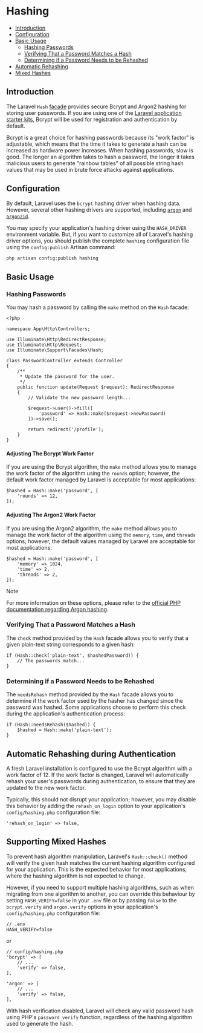# Hashing

- [Introduction](#introduction)
- [Configuration](#configuration)
- [Basic Usage](#basic-usage)
    - [Hashing Passwords](#hashing-passwords)
    - [Verifying That a Password Matches a Hash](#verifying-that-a-password-matches-a-hash)
    - [Determining if a Password Needs to be Rehashed](#determining-if-a-password-needs-to-be-rehashed)
- [Automatic Rehashing](#automatic-rehashing)
- [Mixed Hashes](#mixed-hashes)

<a name="introduction"></a>
## Introduction

The Laravel `Hash` [facade](/docs/{{version}}/facades) provides secure Bcrypt and Argon2 hashing for storing user passwords. If you are using one of the [Laravel application starter kits](/docs/{{version}}/starter-kits), Bcrypt will be used for registration and authentication by default.

Bcrypt is a great choice for hashing passwords because its "work factor" is adjustable, which means that the time it takes to generate a hash can be increased as hardware power increases. When hashing passwords, slow is good. The longer an algorithm takes to hash a password, the longer it takes malicious users to generate "rainbow tables" of all possible string hash values that may be used in brute force attacks against applications.

<a name="configuration"></a>
## Configuration

By default, Laravel uses the `bcrypt` hashing driver when hashing data. However, several other hashing drivers are supported, including [`argon`](https://en.wikipedia.org/wiki/Argon2) and [`argon2id`](https://en.wikipedia.org/wiki/Argon2).

You may specify your application's hashing driver using the `HASH_DRIVER` environment variable. But, if you want to customize all of Laravel's hashing driver options, you should publish the complete `hashing` configuration file using the `config:publish` Artisan command:

```bash
php artisan config:publish hashing
```

<a name="basic-usage"></a>
## Basic Usage

<a name="hashing-passwords"></a>
### Hashing Passwords

You may hash a password by calling the `make` method on the `Hash` facade:

    <?php

    namespace App\Http\Controllers;

    use Illuminate\Http\RedirectResponse;
    use Illuminate\Http\Request;
    use Illuminate\Support\Facades\Hash;

    class PasswordController extends Controller
    {
        /**
         * Update the password for the user.
         */
        public function update(Request $request): RedirectResponse
        {
            // Validate the new password length...

            $request->user()->fill([
                'password' => Hash::make($request->newPassword)
            ])->save();

            return redirect('/profile');
        }
    }

<a name="adjusting-the-bcrypt-work-factor"></a>
#### Adjusting The Bcrypt Work Factor

If you are using the Bcrypt algorithm, the `make` method allows you to manage the work factor of the algorithm using the `rounds` option; however, the default work factor managed by Laravel is acceptable for most applications:

    $hashed = Hash::make('password', [
        'rounds' => 12,
    ]);

<a name="adjusting-the-argon2-work-factor"></a>
#### Adjusting The Argon2 Work Factor

If you are using the Argon2 algorithm, the `make` method allows you to manage the work factor of the algorithm using the `memory`, `time`, and `threads` options; however, the default values managed by Laravel are acceptable for most applications:

    $hashed = Hash::make('password', [
        'memory' => 1024,
        'time' => 2,
        'threads' => 2,
    ]);

> [!NOTE]  
> For more information on these options, please refer to the [official PHP documentation regarding Argon hashing](https://secure.php.net/manual/en/function.password-hash.php).

<a name="verifying-that-a-password-matches-a-hash"></a>
### Verifying That a Password Matches a Hash

The `check` method provided by the `Hash` facade allows you to verify that a given plain-text string corresponds to a given hash:

    if (Hash::check('plain-text', $hashedPassword)) {
        // The passwords match...
    }

<a name="determining-if-a-password-needs-to-be-rehashed"></a>
### Determining if a Password Needs to be Rehashed

The `needsRehash` method provided by the `Hash` facade allows you to determine if the work factor used by the hasher has changed since the password was hashed. Some applications choose to perform this check during the application's authentication process:

    if (Hash::needsRehash($hashed)) {
        $hashed = Hash::make('plain-text');
    }

<a name="automatic-rehashing"></a>
## Automatic Rehashing during Authentication

A fresh Laravel installation is configured to use the Bcrypt algorithm with a work factor of 12. If the work factor is changed, Laravel will automatically rehash your user's passwords during authentication, to ensure that they are updated to the new work factor.

Typically, this should not disrupt your application; however, you may disable this behavior by adding the `rehash_on_login` option to your application's `config/hashing.php` configuration file:

    'rehash_on_login' => false,

<a name="mixed-hashes"></a>
## Supporting Mixed Hashes

To prevent hash algorithm manipulation, Laravel's `Hash::check()` method will verify the given hash matches the current hashing algorithm configured for your application. This is the expected behavior for most applications, where the hashing algorithm is not expected to change.

However, if you need to support multiple hashing algorithms, such as when migrating from one algorithm to another, you can override this behaviour by setting `HASH_VERIFY=false` in your `.env` file or by passing `false` to the `bcrypt.verify` and `argon.verify` options in your application's `config/hashing.php` configuration file:


    // .env
    HASH_VERIFY=false

or

    // config/hashing.php
    'bcrypt' => [
        // ...
        'verify' => false,
    ],

    'argon' => [
        // ...
        'verify' => false,
    ],

With hash verification disabled, Laravel will check any valid password hash using PHP's `password_verify` function, regardless of the hashing algorithm used to generate the hash.
